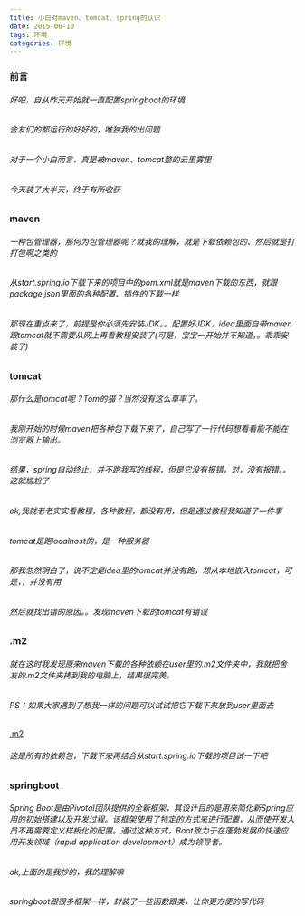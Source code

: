 ```yaml
---
title: 小白对maven、tomcat、spring的认识
date: 2015-06-10
tags: 环境
categories: 环境
---
```


### 前言
###### 好吧，自从昨天开始就一直配置springboot的环境
###### 舍友们的都运行的好好的，唯独我的出问题
###### 对于一个小白而言，真是被maven、tomcat整的云里雾里
###### 今天装了大半天，终于有所收获

### maven
###### 一种包管理器，那何为包管理器呢？就我的理解，就是下载依赖包的、然后就是打打包啊之类的
###### 从start.spring.io下载下来的项目中的pom.xml就是maven下载的东西，就跟package.json里面的各种配置、插件的下载一样
###### 那现在重点来了，前提是你必须先安装JDK。。配置好JDK，idea里面自带maven跟tomcat就不需要从网上再看教程安装了(可是，宝宝一开始并不知道。。乖乖安装了)
### tomcat
###### 那什么是tomcat呢？Tom的猫？当然没有这么草率了。
###### 我刚开始的时候maven把各种包下载下来了，自己写了一行代码想看看能不能在浏览器上输出。
###### 结果，spring自动终止，并不跑我写的线程，但是它没有报错，对，没有报错。。这就尴尬了
###### ok,我就老老实实看教程，各种教程，都没有用，但是通过教程我知道了一件事
###### tomcat是跑localhost的，是一种服务器
###### 那我忽然明白了，说不定是idea里的tomcat并没有跑，想从本地嵌入tomcat，可是，，并没有用
###### 然后就找出错的原因。。发现maven下载的tomcat有错误
### .m2
###### 就在这时我发现原来maven下载的各种依赖在user里的.m2文件夹中，我就把舍友的.m2文件夹拷到我的电脑上，结果很完美。
###### PS：如果大家遇到了想我一样的问题可以试试把它下载下来放到user里面去
<a href="https://github.com/zhangfuli/spring--.m.git">.m2</a>
###### 这是所有的依赖包，下载下来再结合从start.spring.io下载的项目试一下吧
### springboot
###### Spring Boot是由Pivotal团队提供的全新框架，其设计目的是用来简化新Spring应用的初始搭建以及开发过程。该框架使用了特定的方式来进行配置，从而使开发人员不再需要定义样板化的配置。通过这种方式，Boot致力于在蓬勃发展的快速应用开发领域（rapid application development）成为领导者。
###### ok,上面的是我抄的，我的理解嘛
###### springboot跟很多框架一样，封装了一些函数跟类，让你更方便的写代码
